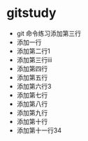 # gitstudy
* git 命令练习添加第三行
* 添加一行
* 添加第二行1
* 添加第三行iii
* 添加第四行
* 添加第五行
* 添加第六行3
* 添加第七行
* 添加第八行
* 添加第九行
* 添加第十行
* 添加第十一行34

